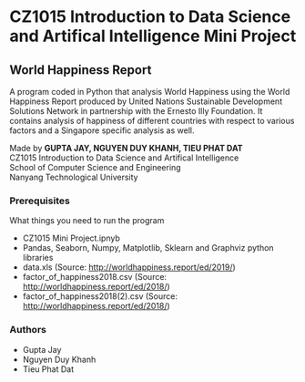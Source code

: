 # CZ1015 Introduction to Data Science and Artifical Intelligence Mini Project
## World Happiness Report 
A program coded in Python that analysis World Happiness using the World Happiness Report produced by United Nations Sustainable Development Solutions Network in partnership with the Ernesto Illy Foundation. It contains analysis of happiness of different countries with respect to various factors and a Singapore specific analysis as well. 

Made by **GUPTA JAY, NGUYEN DUY KHANH, TIEU PHAT DAT**  
CZ1015 Introduction to Data Science and Artifical Intelligence  
School of Computer Science and Engineering  
Nanyang Technological University  

### Prerequisites
What things you need to run the program

* CZ1015 Mini Project.ipnyb
* Pandas, Seaborn, Numpy, Matplotlib, Sklearn and Graphviz python libraries
* data.xls (Source: http://worldhappiness.report/ed/2019/)
* factor_of_happiness2018.csv (Source: http://worldhappiness.report/ed/2018/)
* factor_of_happiness2018(2).csv (Source: http://worldhappiness.report/ed/2018/)

### Authors
* Gupta Jay
* Nguyen Duy Khanh
* Tieu Phat Dat
